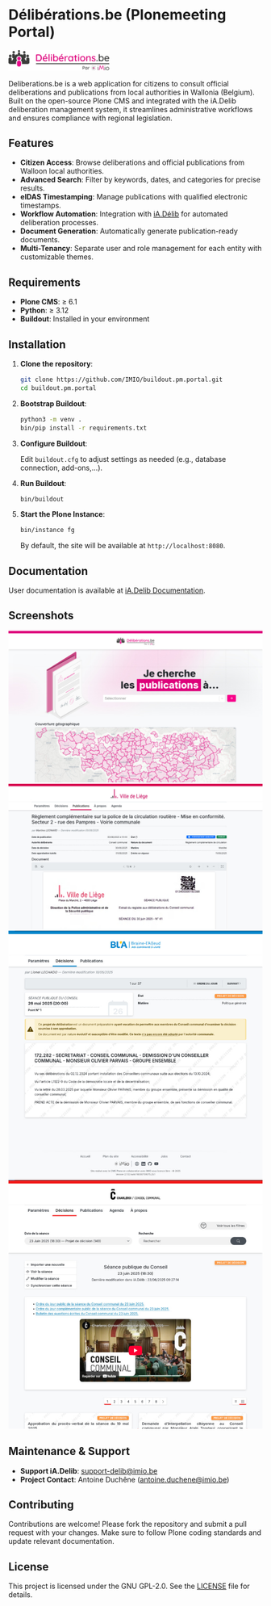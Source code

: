 # Délibérations.be (Plonemeeting Portal)


<img src="https://raw.githubusercontent.com/IMIO/buildout.pm.portal/refs/heads/master/.github/img/logo.svg" width="200" />

Deliberations.be is a web application for citizens to consult official deliberations and publications from local authorities in Wallonia (Belgium). Built on the open-source Plone CMS and integrated with the iA.Delib deliberation management system, it streamlines administrative workflows and ensures compliance with regional legislation.


## Features

* **Citizen Access**: Browse deliberations and official publications from Walloon local authorities.
* **Advanced Search**: Filter by keywords, dates, and categories for precise results.
* **eIDAS Timestamping**: Manage publications with qualified electronic timestamps.
* **Workflow Automation**: Integration with [iA.Délib](https://github.com/IMIO/buildout.pm.git) for automated deliberation processes.
* **Document Generation**: Automatically generate publication-ready documents.
* **Multi-Tenancy**: Separate user and role management for each entity with customizable themes.

## Requirements

* **Plone CMS**: ≥ 6.1
* **Python**: ≥ 3.12
* **Buildout**: Installed in your environment

## Installation

1. **Clone the repository**:

   ```bash
   git clone https://github.com/IMIO/buildout.pm.portal.git
   cd buildout.pm.portal
   ```

2. **Bootstrap Buildout**:

   ```bash
   python3 -m venv .
   bin/pip install -r requirements.txt
   ```

3. **Configure Buildout**:

   Edit `buildout.cfg` to adjust settings as needed (e.g., database connection, add-ons,...).

4. **Run Buildout**:

   ```bash
   bin/buildout
   ```

5. **Start the Plone Instance**:

   ```bash
   bin/instance fg
   ```

   By default, the site will be available at `http://localhost:8080`.

## Documentation

User documentation is available at [iA.Delib Documentation](https://docs.imio.be/iadelib/deliberations.be).

## Screenshots

![Deliberations.be screenshot](https://raw.githubusercontent.com/IMIO/buildout.pm.portal/refs/heads/master/.github/img/screenshot_home.jpg)
![Deliberations.be screenshot](https://raw.githubusercontent.com/IMIO/buildout.pm.portal/refs/heads/master/.github/img/screenshot_publication.jpg)
![Deliberations.be screenshot](https://raw.githubusercontent.com/IMIO/buildout.pm.portal/refs/heads/master/.github/img/screenshot_deliberation.jpg)
![Deliberations.be screenshot](https://raw.githubusercontent.com/IMIO/buildout.pm.portal/refs/heads/master/.github/img/screenshot_meeting.jpg)


## Maintenance & Support

* **Support iA.Delib**: [support-delib@imio.be](mailto:support-delib@imio.be)
* **Project Contact**: Antoine Duchêne ([antoine.duchene@imio.be](mailto:antoine.duchene@imio.be))

## Contributing

Contributions are welcome! Please fork the repository and submit a pull request with your changes. Make sure to follow Plone coding standards and update relevant documentation.

## License

This project is licensed under the GNU GPL-2.0. See the [LICENSE](https://github.com/IMIO/buildout.pm.portal/blob/master/LICENSE) file for details.
